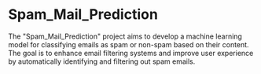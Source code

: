 # Spam_Mail_Prediction
The "Spam_Mail_Prediction" project aims to develop a machine learning model for classifying emails as spam or non-spam based on their content. The goal is to enhance email filtering systems and improve user experience by automatically identifying and filtering out spam emails.
